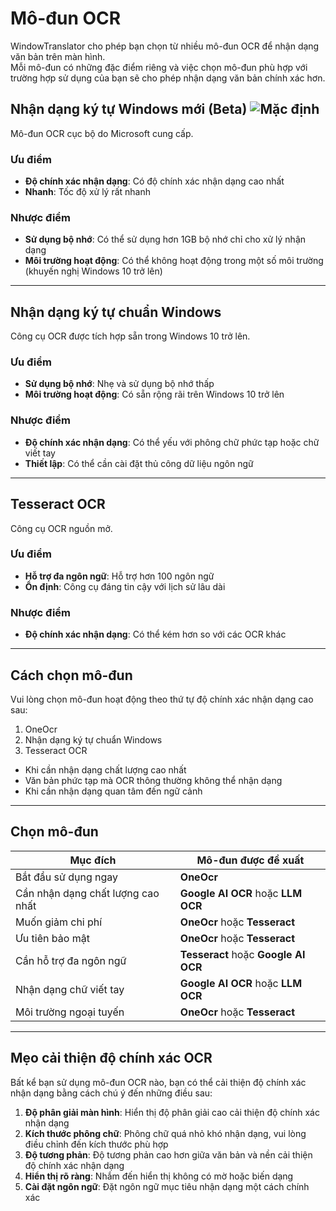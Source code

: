 # Mô-đun OCR

WindowTranslator cho phép bạn chọn từ nhiều mô-đun OCR để nhận dạng văn bản trên màn hình.  
Mỗi mô-đun có những đặc điểm riêng và việc chọn mô-đun phù hợp với trường hợp sử dụng của bạn sẽ cho phép nhận dạng văn bản chính xác hơn.

## Nhận dạng ký tự Windows mới (Beta) ![Mặc định](https://img.shields.io/badge/Mặc%20định-brightgreen)

Mô-đun OCR cục bộ do Microsoft cung cấp.

### Ưu điểm
- **Độ chính xác nhận dạng**: Có độ chính xác nhận dạng cao nhất
- **Nhanh**: Tốc độ xử lý rất nhanh

### Nhược điểm
- **Sử dụng bộ nhớ**: Có thể sử dụng hơn 1GB bộ nhớ chỉ cho xử lý nhận dạng
- **Môi trường hoạt động**: Có thể không hoạt động trong một số môi trường (khuyến nghị Windows 10 trở lên)

---

## Nhận dạng ký tự chuẩn Windows

Công cụ OCR được tích hợp sẵn trong Windows 10 trở lên.

### Ưu điểm
- **Sử dụng bộ nhớ**: Nhẹ và sử dụng bộ nhớ thấp
- **Môi trường hoạt động**: Có sẵn rộng rãi trên Windows 10 trở lên

### Nhược điểm
- **Độ chính xác nhận dạng**: Có thể yếu với phông chữ phức tạp hoặc chữ viết tay
- **Thiết lập**: Có thể cần cài đặt thủ công dữ liệu ngôn ngữ

---

## Tesseract OCR

Công cụ OCR nguồn mở.

### Ưu điểm
- **Hỗ trợ đa ngôn ngữ**: Hỗ trợ hơn 100 ngôn ngữ
- **Ổn định**: Công cụ đáng tin cậy với lịch sử lâu dài

### Nhược điểm
- **Độ chính xác nhận dạng**: Có thể kém hơn so với các OCR khác

---

## Cách chọn mô-đun

Vui lòng chọn mô-đun hoạt động theo thứ tự độ chính xác nhận dạng cao sau:

1. OneOcr
2. Nhận dạng ký tự chuẩn Windows
3. Tesseract OCR
- Khi cần nhận dạng chất lượng cao nhất
- Văn bản phức tạp mà OCR thông thường không thể nhận dạng
- Khi cần nhận dạng quan tâm đến ngữ cảnh

---

## Chọn mô-đun

| Mục đích | Mô-đun được đề xuất |
|----------|---------------------|
| Bắt đầu sử dụng ngay | **OneOcr** |
| Cần nhận dạng chất lượng cao nhất | **Google AI OCR** hoặc **LLM OCR** |
| Muốn giảm chi phí | **OneOcr** hoặc **Tesseract** |
| Ưu tiên bảo mật | **OneOcr** hoặc **Tesseract** |
| Cần hỗ trợ đa ngôn ngữ | **Tesseract** hoặc **Google AI OCR** |
| Nhận dạng chữ viết tay | **Google AI OCR** hoặc **LLM OCR** |
| Môi trường ngoại tuyến | **OneOcr** hoặc **Tesseract** |

---

## Mẹo cải thiện độ chính xác OCR

Bất kể bạn sử dụng mô-đun OCR nào, bạn có thể cải thiện độ chính xác nhận dạng bằng cách chú ý đến những điều sau:

1. **Độ phân giải màn hình**: Hiển thị độ phân giải cao cải thiện độ chính xác nhận dạng
2. **Kích thước phông chữ**: Phông chữ quá nhỏ khó nhận dạng, vui lòng điều chỉnh đến kích thước phù hợp
3. **Độ tương phản**: Độ tương phản cao hơn giữa văn bản và nền cải thiện độ chính xác nhận dạng
4. **Hiển thị rõ ràng**: Nhắm đến hiển thị không có mờ hoặc biến dạng
5. **Cài đặt ngôn ngữ**: Đặt ngôn ngữ mục tiêu nhận dạng một cách chính xác
